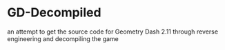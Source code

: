 # GD-Decompiled
 an attempt to get the source code for Geometry Dash 2.11 through reverse engineering and decompiling the game
